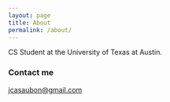 ```yaml
---
layout: page
title: About
permalink: /about/
---
```


CS Student at the University of Texas at Austin.

### Contact me

[jcasaubon@gmail.com](mailto:jcasaubon@gmail.com)
